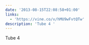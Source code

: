 ```yaml
---
date: '2013-08-15T22:08:58+01:00'
links:
  - 'https://vine.co/v/hMU9wFvtQTw'
description: 'Tube 4 '
---
```

Tube 4 
